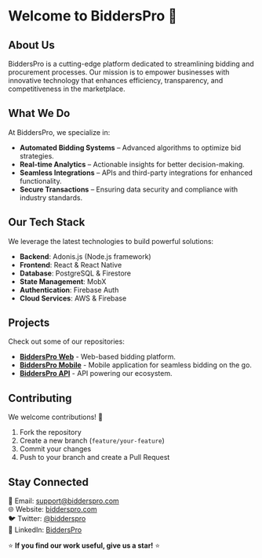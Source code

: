 # Welcome to BiddersPro 🚀


## About Us
BiddersPro is a cutting-edge platform dedicated to streamlining bidding and procurement processes. Our mission is to empower businesses with innovative technology that enhances efficiency, transparency, and competitiveness in the marketplace.

## What We Do
At BiddersPro, we specialize in:
- **Automated Bidding Systems** – Advanced algorithms to optimize bid strategies.
- **Real-time Analytics** – Actionable insights for better decision-making.
- **Seamless Integrations** – APIs and third-party integrations for enhanced functionality.
- **Secure Transactions** – Ensuring data security and compliance with industry standards.

## Our Tech Stack
We leverage the latest technologies to build powerful solutions:
- **Backend**: Adonis.js (Node.js framework)
- **Frontend**: React & React Native
- **Database**: PostgreSQL & Firestore
- **State Management**: MobX
- **Authentication**: Firebase Auth
- **Cloud Services**: AWS & Firebase

## Projects
Check out some of our repositories:
- [**BiddersPro Web**](https://github.com/bidderspro/web) - Web-based bidding platform.
- [**BiddersPro Mobile**](https://github.com/bidderspro/mobile) - Mobile application for seamless bidding on the go.
- [**BiddersPro API**](https://github.com/bidderspro/api) - API powering our ecosystem.

## Contributing
We welcome contributions! 🚀
1. Fork the repository
2. Create a new branch (`feature/your-feature`)
3. Commit your changes
4. Push to your branch and create a Pull Request

## Stay Connected
📩 Email: support@bidderspro.com  
🌐 Website: [bidderspro.com](https://bidderspro.com)  
🐦 Twitter: [@bidderspro](https://twitter.com/bidderspro)  
📘 LinkedIn: [BiddersPro](https://linkedin.com/company/bidderspro)  

⭐ **If you find our work useful, give us a star!** ⭐

